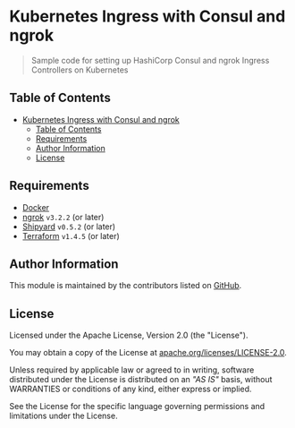 # Kubernetes Ingress with Consul and ngrok

> Sample code for setting up HashiCorp Consul and ngrok Ingress Controllers on Kubernetes

## Table of Contents

<!-- TOC -->
* [Kubernetes Ingress with Consul and ngrok](#kubernetes-ingress-with-consul-and-ngrok)
  * [Table of Contents](#table-of-contents)
  * [Requirements](#requirements)
  * [Author Information](#author-information)
  * [License](#license)
<!-- TOC -->

## Requirements

* [Docker](https://docs.docker.com/get-docker/)
* [ngrok](https://github.com/ngrok/homebrew-ngrok) `v3.2.2` (or later)
* [Shipyard](https://shipyard.run) `v0.5.2` (or later)
* [Terraform](https://developer.hashicorp.com/terraform/tutorials/aws-get-started/install-cli) `v1.4.5` (or later)

## Author Information

This module is maintained by the contributors listed on [GitHub](https://github.com/ksatirli/kubernetes-ingress-with-consul-and-ngrok/graphs/contributors).

## License

Licensed under the Apache License, Version 2.0 (the "License").

You may obtain a copy of the License at [apache.org/licenses/LICENSE-2.0](http://www.apache.org/licenses/LICENSE-2.0).

Unless required by applicable law or agreed to in writing, software distributed under the License is distributed on an _"AS IS"_ basis, without WARRANTIES or conditions of any kind, either express or implied.

See the License for the specific language governing permissions and limitations under the License.
